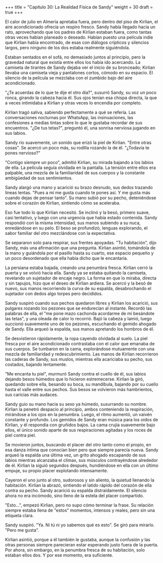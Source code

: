+++
title = "Capítulo 30: La Realidad Física de Sandy"
weight = 30
draft = true
+++

El calor de julio en Almería apretaba fuera, pero dentro del piso de Kirlian, el
aire acondicionado ofrecía un respiro fresco. Sandy había llegado hacía un rato,
aprovechando que los padres de Kirlian estaban fuera, como tantas otras veces
habían planeado o deseado. Habían puesto una película indie que Kirlian había
encontrado, de esas con diálogos crípticos y silencios largos, pero ninguno de
los dos estaba realmente siguiéndola.

Estaban sentados en el sofá, no demasiado juntos al principio, pero la gravedad
natural que existía entre ellos los había ido acercando. La camiseta de tirantes
de Sandy dejaba ver el inicio de su bronceado; Kirlian llevaba una camiseta
vieja y pantalones cortos, cómodo en su espacio. El silencio de la película se
mezclaba con el zumbido bajo del aire acondicionado.

"¿Te acuerdas de lo que te dije el otro día?", susurró Sandy, su voz un poco
ronca, girando la cabeza hacia él. Sus ojos tenían esa chispa directa, la que a
veces intimidaba a Kirlian y otras veces lo encendía por completo.

Kirlian tragó saliva, sabiendo perfectamente a qué se refería. Las conversaciones
nocturnas por WhatsApp, las insinuaciones, las confesiones a medias tintas sobre
lo que le gustaba recordar de sus encuentros. "¿De tus tetas?", preguntó él, una
sonrisa nerviosa jugando en sus labios.

Sandy rio suavemente, un sonido que erizó la piel de Kirlian. "Entre otras cosas".
Se acercó un poco más, su rodilla rozando la de él. "¿Todavía te pones
nervioso?"

"Contigo siempre un poco", admitió Kirlian, su mirada bajando a los labios de ella.
La película seguía olvidada en la pantalla. La tensión entre ellos era palpable,
una mezcla de la familiaridad de sus cuerpos y la constante ambigüedad de sus
sentimientos.

Sandy alargó una mano y acarició su brazo desnudo, sus dedos trazando líneas
lentas. "Pues a mí me gusta cuando te pones así. Y me gusta más cuando dejas de
pensar tanto". Su mano subió por su pecho, deteniéndose sobre el corazón de Kirlian,
sintiendo cómo se aceleraba.

Eso fue todo lo que Kirlian necesitó. Se inclinó y la besó, primero suave, casi
tentativo, y luego con una urgencia que había estado contenida. Sandy respondió
con la misma intensidad, sus manos subiendo a su nuca, enredándose en su pelo.
El beso se profundizó, lenguas explorando, el sabor familiar del otro
mezclándose con la expectativa.

Se separaron solo para respirar, sus frentes apoyadas. "Tu habitación", dijo
Sandy, más una afirmación que una pregunta. Kirlian asintió, tomándola de la
mano y guiándola por el pasillo hasta su cuarto, ese espacio pequeño y un poco
desordenado que ella había dicho que le encantaría.

La persiana estaba bajada, creando una penumbra fresca. Kirlian cerró la puerta
y se volvió hacia ella. Sandy ya se estaba quitando la camiseta, revelando un
sujetador de encaje negro. La forma en que lo miraba, directa y sin tapujos,
hizo que el deseo de Kirlian ardiera. Se acercó y la besó de nuevo, sus manos
recorriendo la curva de su espalda, desabrochando el sujetador con dedos algo
torpes pero decididos.

Sandy suspiró cuando sus pechos quedaron libres y Kirlian los acarició, sus
pulgares rozando los pezones que se endurecían al instante. Recordó las palabras
de ella, el "me pone mazo cachonda acordarme de mí besándote las tetas", y una
oleada de calor lo recorrió. Bajó la cabeza y lamió, luego succionó suavemente
uno de los pezones, escuchando el gemido ahogado de Sandy. Ella arqueó la
espalda, sus manos apretando los hombros de él.

Se desvistieron rápidamente, la ropa cayendo olvidada al suelo. La piel fresca
por el aire acondicionado contrastaba con el calor que emanaba de sus cuerpos.
Se tumbaron en la cama, explorándose mutuamente con una mezcla de familiaridad y
redescubrimiento. Las manos de Kirlian recorrieron las caderas de Sandy, sus
muslos, mientras ella acariciaba su pecho, sus costados, bajando lentamente.

"Me encanta tu piel", murmuró Sandy contra el cuello de él, sus labios dejando
besos húmedos que lo hicieron estremecerse. Kirlian la giró, quedando sobre
ella, besando su boca, su mandíbula, bajando por su cuello hasta el valle entre
sus pechos. Sus besos se volvieron más hambrientos, sus caricias más audaces.

Sandy guio su mano hacia su sexo ya húmedo, susurrando su nombre. Kirlian la
penetró despacio al principio, ambos conteniendo la respiración, mirándose a los
ojos en la penumbra. Luego, el ritmo aumentó, un vaivén constante y profundo.
Los gemidos de Sandy eran música para los oídos de Kirlian, y él respondía con
gruñidos bajos. La cama crujía suavemente bajo ellos, el único sonido aparte de
sus respiraciones agitadas y los roces de piel contra piel.

Se movieron juntos, buscando el placer del otro tanto como el propio, en esa
danza íntima que conocían bien pero que siempre parecía nueva. Sandy arqueó la
espalda una última vez, un grito ahogado escapando de sus labios mientras
alcanzaba el clímax, sus músculos contrayéndose alrededor de él. Kirlian la
siguió segundos después, hundiéndose en ella con un último empuje, su propio
placer explotando intensamente.

Cayeron el uno junto al otro, sudorosos y sin aliento, la quietud llenando la
habitación. Kirlian la abrazó, sintiendo el latido rápido del corazón de ella
contra su pecho. Sandy acarició su espalda distraídamente. El silencio ahora no
era incómodo, sino lleno de la estela del placer compartido.

"Esto...", empezó Kirlian, pero no supo cómo terminar la frase. Su relación siempre
estaba llena de "estos" momentos, intensos y reales, pero sin una etiqueta
clara.

Sandy suspiró. "Ya. Ni tú ni yo sabemos qué es esto". Se giró para mirarlo.
"Pero me gusta".

Kirlian asintió, porque a él también le gustaba, aunque la confusión y las otras
personas siempre parecieran estar esperando justo fuera de la puerta. Por ahora,
sin embargo, en la penumbra fresca de su habitación, solo estaban ellos dos. Y
por ese momento, era suficiente.
